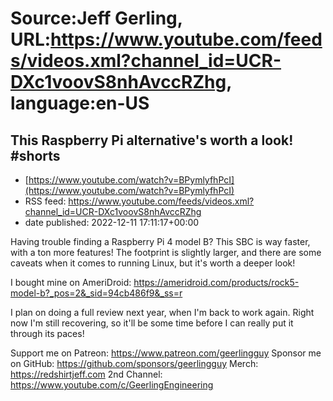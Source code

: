 # Source:Jeff Gerling, URL:https://www.youtube.com/feeds/videos.xml?channel_id=UCR-DXc1voovS8nhAvccRZhg, language:en-US

## This Raspberry Pi alternative's worth a look! #shorts
 - [https://www.youtube.com/watch?v=BPymlyfhPcI](https://www.youtube.com/watch?v=BPymlyfhPcI)
 - RSS feed: https://www.youtube.com/feeds/videos.xml?channel_id=UCR-DXc1voovS8nhAvccRZhg
 - date published: 2022-12-11 17:11:17+00:00

Having trouble finding a Raspberry Pi 4 model B? This SBC is way faster, with a ton more features! The footprint is slightly larger, and there are some caveats when it comes to running Linux, but it's worth a deeper look!

I bought mine on AmeriDroid: https://ameridroid.com/products/rock5-model-b?_pos=2&_sid=94cb486f9&_ss=r

I plan on doing a full review next year, when I'm back to work again. Right now I'm still recovering, so it'll be some time before I can really put it through its paces!

Support me on Patreon: https://www.patreon.com/geerlingguy
Sponsor me on GitHub: https://github.com/sponsors/geerlingguy
Merch: https://redshirtjeff.com
2nd Channel: https://www.youtube.com/c/GeerlingEngineering

